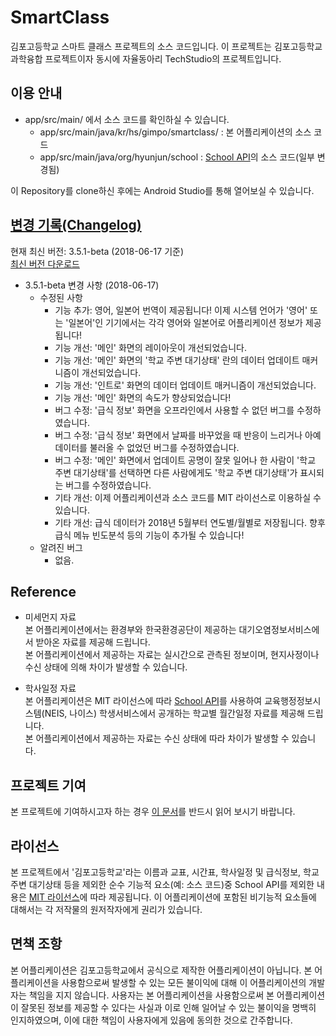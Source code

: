 # SmartClass
 김포고등학교 스마트 클래스 프로젝트의 소스 코드입니다.
 이 프로젝트는 김포고등학교 과학융합 프로젝트이자 동시에 자율동아리 TechStudio의 프로젝트입니다.

## 이용 안내
- app/src/main/ 에서 소스 코드를 확인하실 수 있습니다.
  - app/src/main/java/kr/hs/gimpo/smartclass/ : 본 어플리케이션의 소스 코드
  - app/src/main/java/org/hyunjun/school : [School API](https://github.com/agemor/school-api)의 소스 코드(일부 변경됨)

 이 Repository를 clone하신 후에는 Android Studio를 통해 열어보실 수 있습니다.

## [변경 기록(Changelog)](Changelog.md)

 현재 최신 버전: 3.5.1-beta (2018-06-17 기준)<br>
 [최신 버전 다운로드](app/beta/release/app-beta-release.apk)

- 3.5.1-beta 변경 사항 (2018-06-17)
  - 수정된 사항
    - 기능 추가: 영어, 일본어 번역이 제공됩니다! 이제 시스템 언어가 '영어' 또는 '일본어'인 기기에서는 각각 영어와 일본어로 어플리케이션 정보가 제공됩니다!
    - 기능 개선: '메인' 화면의 레이아웃이 개선되었습니다.
    - 기능 개선: '메인' 화면의 '학교 주변 대기상태' 란의 데이터 업데이트 매커니즘이 개선되었습니다.
    - 기능 개선: '인트로' 화면의 데이터 업데이트 매커니즘이 개선되었습니다.
    - 기능 개선: '메인' 화면의 속도가 향상되었습니다!
    - 버그 수정: '급식 정보' 화면을 오프라인에서 사용할 수 없던 버그를 수정하였습니다.
    - 버그 수정: '급식 정보' 화면에서 날짜를 바꾸었을 때 반응이 느리거나 아예 데이터를 불러올 수 없었던 버그를 수정하였습니다.
    - 버그 수정: '메인' 화면에서 업데이트 공명이 잘못 일어나 한 사람이 '학교 주변 대기상태'를 선택하면 다른 사람에게도 '학교 주변 대기상태'가 표시되는 버그를 수정하였습니다.
    - 기타 개선: 이제 어플리케이션과 소스 코드를 MIT 라이선스로 이용하실 수 있습니다.
    - 기타 개선: 급식 데이터가 2018년 5월부터 연도별/월별로 저장됩니다. 향후 급식 메뉴 빈도분석 등의 기능이 추가될 수 있습니다!
  - 알려진 버그
    - 없음.

## Reference

- 미세먼지 자료<br>
 본 어플리케이션에서는 환경부와 한국환경공단이 제공하는 대기오염정보서비스에서 받아온 자료를 제공해 드립니다.<br>
 본 어플리케이션에서 제공하는 자료는 실시간으로 관측된 정보이며, 현지사정이나 수신 상태에 의해 차이가 발생할 수 있습니다.

- 학사일정 자료<br>
 본 어플리케이션은 MIT 라이선스에 따라 [School API](https://github.com/agemor/school-api)를 사용하여 교육행정정보시스템(NEIS, 나이스) 학생서비스에서 공개하는 학교별 월간일정 자료를 제공해 드립니다.<br>
 본 어플리케이션에서 제공하는 자료는 수신 상태에 따라 차이가 발생할 수 있습니다.

## 프로젝트 기여
 
 본 프로젝트에 기여하시고자 하는 경우 [이 문서](Contribute.md)를 반드시 읽어 보시기 바랍니다.

## 라이선스

 본 프로젝트에서 '김포고등학교'라는 이름과 교표, 시간표, 학사일정 및 급식정보, 학교 주변 대기상태 등을 제외한 순수 기능적 요소(예: 소스 코드)중 School API를 제외한 내용은 [MIT 라이선스](LICENSE)에 따라 제공됩니다. 
 이 어플리케이션에 포함된 비기능적 요소들에 대해서는 각 저작물의 원저작자에게 권리가 있습니다.
 
## 면책 조항

 본 어플리케이션은 김포고등학교에서 공식으로 제작한 어플리케이션이 아닙니다. 본 어플리케이션을 사용함으로써 발생할 수 있는 모든 불이익에 대해 이 어플리케이션의 개발자는 책임을 지지 않습니다. 사용자는 본 어플리케이션을 사용함으로써 본 어플리케이션이 잘못된 정보를 제공할 수 있다는 사실과 이로 인해 일어날 수 있는 불이익을 명백히 인지하였으며, 이에 대한 책임이 사용자에게 있음에 동의한 것으로 간주합니다.
